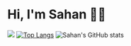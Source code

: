 # Hi, I'm Sahan 👋🏼

![](https://github-readme-streak-stats.herokuapp.com/?user=sahanperera00&theme=algolia)
[![Top Langs](https://github-readme-stats.vercel.app/api/top-langs/?username=sahanperera00&layout=compact)](https://github.com/sahanperera00/github-readme-stats)
![Sahan's GitHub stats](https://github-readme-stats.vercel.app/api?username=sahanperera00&show_icons=true&theme=radical)











<!--
![A1](https://user-images.githubusercontent.com/85289620/124024252-94739e80-da0c-11eb-8a01-ed8b272eb054.jpg)


**sahanperera00/sahanperera00** is a ✨ _special_ ✨ repository because its `README.md` (this file) appears on your GitHub profile.

Here are some ideas to get you started:

- 🔭 I’m currently working on ...
- 🌱 I’m currently learning ...
- 👯 I’m looking to collaborate on ...
- 🤔 I’m looking for help with ...
- 💬 Ask me about ...
- 📫 How to reach me: ...
- 😄 Pronouns: ...
- ⚡ Fun fact: ...
-->
